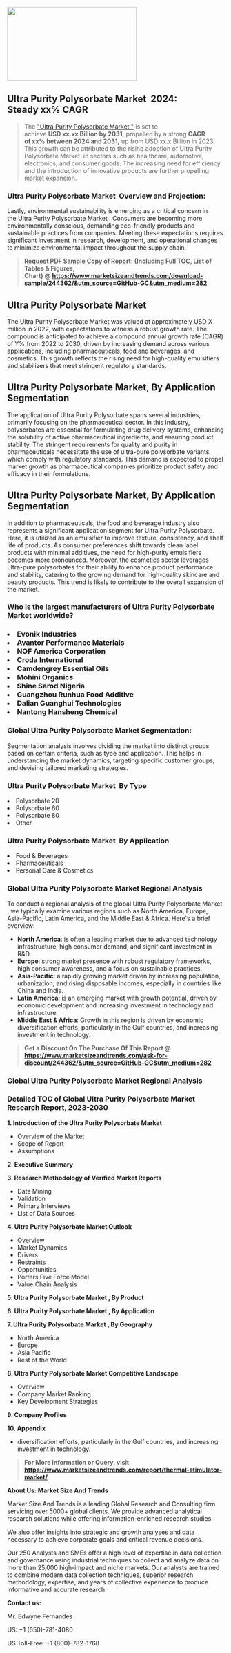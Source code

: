 <p><img class="alignnone size-medium wp-image-20088" src="https://ffe5etoiles.com/wp-content/uploads/2024/12/MST1-300x171.png" alt="" width="300" height="171" /></p><h2 id="ember46" class="ember-view reader-text-block__heading-2">Ultra Purity Polysorbate Market &nbsp;2024: Steady&nbsp;xx% CAGR</h2><blockquote id="ember47" class="ember-view reader-text-block__blockquote">The&nbsp;<a class="app-aware-link " href="https://www.marketsizeandtrends.com/download-sample/244362/&utm_source=GitHub-GC&utm_medium=282" target="_blank" data-test-app-aware-link="">"Ultra Purity Polysorbate Market "</a>&nbsp;is set to achieve&nbsp;<strong>USD&nbsp;xx.xx&nbsp;Billion by 2031,</strong>&nbsp;propelled by a strong&nbsp;<strong>CAGR of&nbsp;xx% between 2024 and 2031,</strong>&nbsp;up from USD xx.x Billion in 2023. This growth can be attributed to the rising adoption of&nbsp;Ultra Purity Polysorbate Market &nbsp;in sectors such as healthcare, automotive, electronics, and consumer goods. The increasing need for efficiency and the introduction of innovative products are further propelling market expansion.</blockquote><h3 id="ember48" class="ember-view reader-text-block__heading-3">Ultra Purity Polysorbate Market &nbsp;Overview and Projection:</h3><p id="ember49" class="ember-view reader-text-block__paragraph">Lastly, environmental sustainability is emerging as a critical concern in the&nbsp;Ultra Purity Polysorbate Market . Consumers are becoming more environmentally conscious, demanding eco-friendly products and sustainable practices from companies. Meeting these expectations requires significant investment in research, development, and operational changes to minimize environmental impact throughout the supply chain.</p><blockquote id="ember50" class="ember-view reader-text-block__blockquote"><strong>Request PDF Sample Copy of Report: (Including Full TOC, List of Tables &amp; Figures, Chart)&nbsp;@&nbsp;<strong><a href="https://www.marketsizeandtrends.com/download-sample/244362/&utm_source=GitHub-GC&utm_medium=282" target="_blank">https://www.marketsizeandtrends.com/download-sample/244362/&utm_source=GitHub-GC&utm_medium=282</a></strong></strong></blockquote><h3 class=""><h2>Ultra Purity Polysorbate Market</h2><p>The Ultra Purity Polysorbate Market was valued at approximately USD X million in 2022, with expectations to witness a robust growth rate. The compound is anticipated to achieve a compound annual growth rate (CAGR) of Y% from 2022 to 2030, driven by increasing demand across various applications, including pharmaceuticals, food and beverages, and cosmetics. This growth reflects the rising need for high-quality emulsifiers and stabilizers that meet stringent regulatory standards.</p><h2>Ultra Purity Polysorbate Market, By Application Segmentation</h2><p>The application of Ultra Purity Polysorbate spans several industries, primarily focusing on the pharmaceutical sector. In this industry, polysorbates are essential for formulating drug delivery systems, enhancing the solubility of active pharmaceutical ingredients, and ensuring product stability. The stringent requirements for quality and purity in pharmaceuticals necessitate the use of ultra-pure polysorbate variants, which comply with regulatory standards. This demand is expected to propel market growth as pharmaceutical companies prioritize product safety and efficacy in their formulations.</p><h2>Ultra Purity Polysorbate Market, By Application Segmentation</h2><p>In addition to pharmaceuticals, the food and beverage industry also represents a significant application segment for Ultra Purity Polysorbate. Here, it is utilized as an emulsifier to improve texture, consistency, and shelf life of products. As consumer preferences shift towards clean label products with minimal additives, the need for high-purity emulsifiers becomes more pronounced. Moreover, the cosmetics sector leverages ultra-pure polysorbates for their ability to enhance product performance and stability, catering to the growing demand for high-quality skincare and beauty products. This trend is likely to contribute to the overall expansion of the market.</p></h3><h3 id="" class="">Who is the largest manufacturers of&nbsp;Ultra Purity Polysorbate Market worldwide?</h3><h3 class=""></Li><Li>Evonik Industries</Li><Li> Avantor Performance Materials</Li><Li> NOF America Corporation</Li><Li> Croda International</Li><Li> Camdengrey Essential Oils</Li><Li> Mohini Organics</Li><Li> Shine Sarod Nigeria</Li><Li> Guangzhou Runhua Food Additive</Li><Li> Dalian Guanghui Technologies</Li><Li> Nantong Hansheng Chemical</h3><h3 id="ember53" class="ember-view reader-text-block__heading-3">Global&nbsp;Ultra Purity Polysorbate Market Segmentation:</h3><p id="ember54" class="ember-view reader-text-block__paragraph">Segmentation analysis involves dividing the market into distinct groups based on certain criteria, such as type and application. This helps in understanding the market dynamics, targeting specific customer groups, and devising tailored marketing strategies.</p><h3 id="" class="">Ultra Purity Polysorbate Market &nbsp;By Type</h3><p></Li><Li>Polysorbate 20</Li><Li> Polysorbate 60</Li><Li> Polysorbate 80</Li><Li> Other</p><h3 id="" class="">Ultra Purity Polysorbate Market &nbsp;By Application</h3><p class=""></Li><Li>Food & Beverages</Li><Li> Pharmaceuticals</Li><Li> Personal Care & Cosmetics</p><h3 id="ember62" class="ember-view reader-text-block__heading-3">Global Ultra Purity Polysorbate Market Regional Analysis</h3><p id="ember63" class="ember-view reader-text-block__paragraph">To conduct a regional analysis of the global Ultra Purity Polysorbate Market , we typically examine various regions such as North America, Europe, Asia-Pacific, Latin America, and the Middle East &amp; Africa. Here's a brief overview:</p><ul><li><strong>North America</strong>: is often a leading market due to advanced technology infrastructure, high consumer demand, and significant investment in R&amp;D.</li><li><strong>Europe</strong>: strong market presence with robust regulatory frameworks, high consumer awareness, and a focus on sustainable practices.</li><li><strong>Asia-Pacific</strong>: a rapidly growing market driven by increasing population, urbanization, and rising disposable incomes, especially in countries like China and India.</li><li><strong>Latin America</strong>: is an emerging market with growth potential, driven by economic development and increasing investment in technology and infrastructure.</li><li><strong>Middle East &amp; Africa</strong>: Growth in this region is driven by economic diversification efforts, particularly in the Gulf countries, and increasing investment in technology.</li></ul><blockquote id="ember61" class="ember-view reader-text-block__blockquote"><strong>Get a Discount On The Purchase Of This Report @ <strong><a href="https://html-cleaner.com/" target="">https://www.marketsizeandtrends.com/ask-for-discount/244362/&utm_source=GitHub-GC&utm_medium=282</a></strong></strong></blockquote><h3 id="ember62" class="ember-view reader-text-block__heading-3">Global Ultra Purity Polysorbate Market Regional Analysis</h3><h3 id="" class="">Detailed TOC of Global Ultra Purity Polysorbate Market Research Report, 2023-2030</h3><p id="" class=""><strong>1. Introduction of the Ultra Purity Polysorbate Market </strong></p><ul><li>Overview of the Market</li><li>Scope of Report</li><li>Assumptions</li></ul><p id="" class=""><strong>2. Executive Summary</strong></p><p id="" class=""><strong>3. Research Methodology of Verified Market Reports</strong></p><ul><li>Data Mining</li><li>Validation</li><li>Primary Interviews</li><li>List of Data Sources</li></ul><p id="" class=""><strong>4. Ultra Purity Polysorbate Market Outlook</strong></p><ul><li>Overview</li><li>Market Dynamics</li><li>Drivers</li><li>Restraints</li><li>Opportunities</li><li>Porters Five Force Model</li><li>Value Chain Analysis</li></ul><p id="" class=""><strong>5. Ultra Purity Polysorbate Market , By Product</strong></p><p id="" class=""><strong>6. Ultra Purity Polysorbate Market , By Application</strong></p><p id="" class=""><strong>7. Ultra Purity Polysorbate Market , By Geography</strong></p><ul><li>North America</li><li>Europe</li><li>Asia Pacific</li><li>Rest of the World</li></ul><p id="" class=""><strong>8. Ultra Purity Polysorbate Market Competitive Landscape</strong></p><ul><li>Overview</li><li>Company Market Ranking</li><li>Key Development Strategies</li></ul><p id="" class=""><strong>9. Company Profiles</strong></p><p id="" class=""><strong>10. Appendix</strong></p><ul><li>diversification efforts, particularly in the Gulf countries, and increasing investment in technology.</li></ul><blockquote id="ember65" class="ember-view reader-text-block__blockquote"><strong>For More Information or Query, visit <strong><strong><a href="https://html-cleaner.com/" target="">https://www.marketsizeandtrends.com/report/thermal-stimulator-market/</a></strong></strong></strong></blockquote><p id="" class=""><strong>About Us: Market Size And Trends</strong></p><p id="" class="">Market Size And Trends is a leading Global Research and Consulting firm servicing over 5000+ global clients. We provide advanced analytical research solutions while offering information-enriched research studies.</p><p id="" class="">We also offer insights into strategic and growth analyses and data necessary to achieve corporate goals and critical revenue decisions.</p><p id="" class="">Our 250 Analysts and SMEs offer a high level of expertise in data collection and governance using industrial techniques to collect and analyze data on more than 25,000 high-impact and niche markets. Our analysts are trained to combine modern data collection techniques, superior research methodology, expertise, and years of collective experience to produce informative and accurate research.</p><p id="" class=""><strong>Contact us:</strong></p><p id="" class="">Mr. Edwyne Fernandes</p><p id="" class="">US: +1 (650)-781-4080</p><p id="" class="">US Toll-Free: +1 (800)-782-1768</p>
